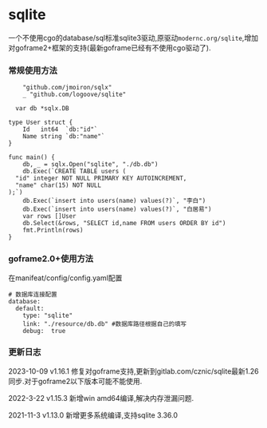 # sqlite

一个不使用cgo的database/sql标准sqlite3驱动,原驱动`modernc.org/sqlite`,增加对goframe2+框架的支持(最新goframe已经有不使用cgo驱动了).

### 常规使用方法
~~~
	"github.com/jmoiron/sqlx"
	_ "github.com/logoove/sqlite"
    
  var db *sqlx.DB

type User struct {
	Id   int64  `db:"id"`
	Name string `db:"name"`
}

func main() {
	db, _ = sqlx.Open("sqlite", "./db.db")
	db.Exec(`CREATE TABLE users (
  "id" integer NOT NULL PRIMARY KEY AUTOINCREMENT,
  "name" char(15) NOT NULL
);`)
	db.Exec(`insert into users(name) values(?)`, "李白")
	db.Exec(`insert into users(name) values(?)`, "白居易")
	var rows []User
	db.Select(&rows, "SELECT id,name FROM users ORDER BY id")
	fmt.Println(rows)
}  
~~~

### goframe2.0+使用方法
在manifeat/config/config.yaml配置
~~~
# 数据库连接配置
database:
  default:
    type: "sqlite"
    link: "./resource/db.db" #数据库路径根据自己的填写
    debug:  true
~~~
### 更新日志
2023-10-09 v1.16.1 修复对goframe支持,更新到gitlab.com/cznic/sqlite最新1.26同步.对于goframe2以下版本可能不能使用.

2022-3-22 v1.15.3 新增win amd64编译,解决内存泄漏问题.

2021-11-3 v1.13.0 新增更多系统编译,支持sqlite 3.36.0